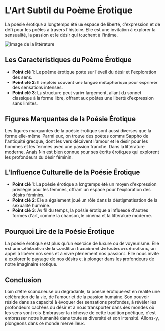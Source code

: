 # L'Art Subtil du Poème Érotique 

La poésie érotique a longtemps été un espace de liberté, d'expression et de défi pour les poètes à travers l'histoire. Elle est une invitation à explorer la sensualité, la passion et le désir qui touchent à l'intime.

![Image de la littérature](https://source.unsplash.com/800x300/?couple)

## Les Caractéristiques du Poème Érotique

- **Point clé 1**: Le poème érotique porte sur l'éveil du désir et l'exploration des sens.
- **Point clé 2**: Il emploie souvent une langue métaphorique pour exprimer des sensations intenses.
- **Point clé 3**: La structure peut varier largement, allant du sonnet classique à la forme libre, offrant aux poètes une liberté d'expression sans limites.

## Figures Marquantes de la Poésie Érotique

Les figures marquantes de la poésie érotique sont aussi diverses que la forme elle-même. Parmi eux, on trouve des poètes comme Sappho de l'antiquité grecque, dont les vers décrivent l'amour et le désir pour les hommes et les femmes avec une passion franche. Dans la littérature moderne, Anais Nin est bien connue pour ses écrits érotiques qui explorent les profondeurs du désir féminin.

## L'Influence Culturelle de la Poésie Érotique

- **Point clé 1**: La poésie érotique a longtemps été un moyen d'expression privilégié pour les femmes, offrant un espace pour l'exploration des désirs féminins.
- **Point clé 2**: Elle a également joué un rôle dans la déstigmatisation de la sexualité humaine.
- **Point clé 3**: Au fil du temps, la poésie érotique a influencé d'autres formes d'art, comme la chanson, le cinéma et la littérature moderne.

## Pourquoi Lire de la Poésie Érotique 

La poésie érotique est plus qu'un exercice de luxure ou de voyeurisme. Elle est une célébration de la condition humaine et de toutes ses émotions, un appel à libérer nos sens et à vivre pleinement nos passions. Elle nous invite à explorer le paysage de nos désirs et à plonger dans les profondeurs de notre imaginaire érotique.

## Conclusion

Loin d’être scandaleuse ou dégradante, la poésie érotique est en réalité une célébration de la vie, de l’amour et de la passion humaine. Son pouvoir réside dans sa capacité à évoquer des sensations profondes, à révéler les profondeurs cachées du désir et à nous transporter dans des mondes où les sens sont rois. Embrasser la richesse de cette tradition poétique, c'est embrasser notre humanité dans toute sa diversité et son intensité. Allons-y, plongeons dans ce monde merveilleux.